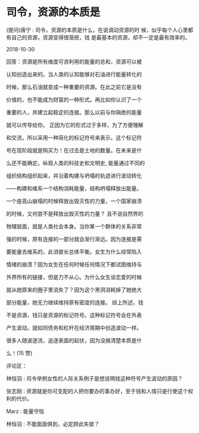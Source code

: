 # 司令，资源的本质是

(提问)唐宁 : 司令，资源的本质是什么，在说调动资源的时 候，似乎每个人心里都有自己的资源，资源变得很笼统，钱 是最基本的资源，却不一定是最有效率的。

2018-10-30

回答：资源是所有维度可咨利用的能量的总和，资源可以被

认知创造出来的。当人类的认知能够对石油进行能量转化的

时候，那么石油就变成一种重要的资源。在此之前它是没有

价值的，也不能成为财富的一种形式。再比如你认识了一个

重要的人，并建立起稳定的连接。那么以前与你隔绝的能量

就可以传导给你。 正因为它的形式过于多样，为了方便理解

和交流，所以采用一种简化的标记符号来表示。这个标记符

号在现阶段就是购买力！在过去是土地的数量。在未来是什

么还不能确定。纵观人类的科技史和文明史, 能量通过不同的

组织结构组织起来，并沿着构建与坍塌的轨迹进行波动转化

——构建和维系一个结构消耗能量，结构坍塌释放出能量。

一个座高山崩塌的时候释放出毁灭性的力量，一个国家崩溃

的时候，又何尝不是释放出毁灭性的力量？ 且不说自然界的

物理层面，就是人类社会本身。当你某一个群体的关系非常

强的时候，原有连接的一部分就会渐行渐远。因为连接是需

要能量去维系的，此消彼长总体平衡。女生为什么经常陷入

情绪的崩溃？因为女生在任何时候任何情况下都试图维持与

外界所有的链接，但是力不从心。为什么女生谈恋爱的时候

就从她原来的圈子里消失了？因为这个黑洞消耗掉了她绝大

部分能量，她无力继续维持原有密度的连接。 综上所述，钱

不是资源，钱只是资源的标记符号。这种标记符号会在外表

产生波动。就如同债务和杠杆在经济周期中创造波动一样。

很多人随波逐流，追逐表面的起伏，因为没搞清楚本质是什

么！(15 赞)

评论区：

林恒羽 : 司令举例女性的人际关系例子是想说明钱这种符号产生波动的原因？

张志刚 : 资源就是你可支配的人把你要办的事办好，至于钱和人情只是行使这个权利的代价。

Marz : 能量守恒

林恒羽 : 不能面面俱到，必定顾此失彼？